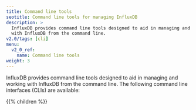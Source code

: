 ```yaml
---
title: Command line tools
seotitle: Command line tools for managing InfluxDB
description: >
  InfluxDB provides command line tools designed to aid in managing and working
  with InfluxDB from the command line.
v2.0/tags: [cli]
menu:
  v2_0_ref:
    name: Command line tools
weight: 3
---
```


InfluxDB provides command line tools designed to aid in managing and working
with InfluxDB from the command line.
The following command line interfaces (CLIs) are available:

{{% children %}}
